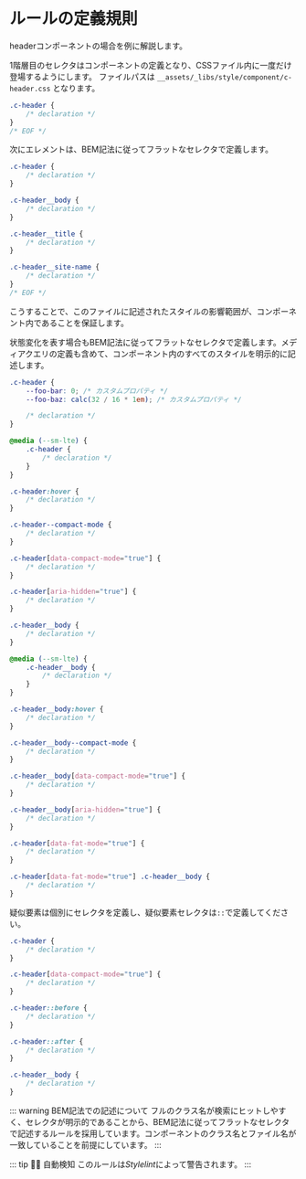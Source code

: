 # ルールの定義規則

headerコンポーネントの場合を例に解説します。

1階層目のセレクタはコンポーネントの定義となり、CSSファイル内に一度だけ登場するようにします。
ファイルパスは `__assets/_libs/style/component/c-header.css` となります。

```css
.c-header {
	/* declaration */
}
/* EOF */
```

次にエレメントは、BEM記法に従ってフラットなセレクタで定義します。

```css
.c-header {
	/* declaration */
}

.c-header__body {
	/* declaration */
}

.c-header__title {
	/* declaration */
}

.c-header__site-name {
	/* declaration */
}
/* EOF */
```

こうすることで、このファイルに記述されたスタイルの影響範囲が、コンポーネント内であることを保証します。

状態変化を表す場合もBEM記法に従ってフラットなセレクタで定義します。メディアクエリの定義も含めて、コンポーネント内のすべてのスタイルを明示的に記述します。

<!-- prettier-ignore-start -->

```css
.c-header {
	--foo-bar: 0; /* カスタムプロパティ */
	--foo-baz: calc(32 / 16 * 1em); /* カスタムプロパティ */

	/* declaration */
}

@media (--sm-lte) {
	.c-header {
		/* declaration */
	}
}

.c-header:hover {
	/* declaration */
}

.c-header--compact-mode {
	/* declaration */
}

.c-header[data-compact-mode="true"] {
	/* declaration */
}

.c-header[aria-hidden="true"] {
	/* declaration */
}

.c-header__body {
	/* declaration */
}

@media (--sm-lte) {
	.c-header__body {
		/* declaration */
	}
}

.c-header__body:hover {
	/* declaration */
}

.c-header__body--compact-mode {
	/* declaration */
}

.c-header__body[data-compact-mode="true"] {
	/* declaration */
}

.c-header__body[aria-hidden="true"] {
	/* declaration */
}

.c-header[data-fat-mode="true"] {
	/* declaration */
}

.c-header[data-fat-mode="true"] .c-header__body {
	/* declaration */
}
```
<!-- prettier-ignore-end -->

疑似要素は個別にセレクタを定義し、疑似要素セレクタは`::`で定義してください。

<!-- prettier-ignore-start -->
```css
.c-header {
	/* declaration */
}

.c-header[data-compact-mode="true"] {
	/* declaration */
}

.c-header::before {
	/* declaration */
}

.c-header::after {
	/* declaration */
}

.c-header__body {
	/* declaration */
}
```
<!-- prettier-ignore-end -->

::: warning BEM記法での記述について
フルのクラス名が検索にヒットしやすく、セレクタが明示的であることから、BEM記法に従ってフラットなセレクタで記述するルールを採用しています。コンポーネントのクラス名とファイル名が一致していることを前提にしています。
:::

::: tip 👮‍♀️ 自動検知
このルールは*Stylelint*によって警告されます。
:::
